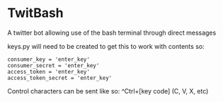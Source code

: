 # TwitBash

A twitter bot allowing use of the bash terminal through direct messages

keys.py will need to be created to get this to work with contents so:
```
consumer_key = 'enter_key'
consumer_secret = 'enter_key'
access_token = 'enter_key'
access_token_secret = 'enter_key'
```

Control characters can be sent like so: ^Ctrl+\[key code\] \(C, V, X, etc\)